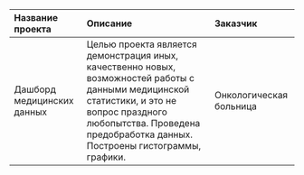 | Название проекта | Описание | Заказчик | 
| :---------------------- | :---------------------- | :---------------------- |
| Дашборд медицинских данных| Целью проекта является демонстрация иных, качественно новых, возможностей работы с данными медицинской статистики, и это не вопрос праздного любопытства. Проведена предобработка данных. Построены гистограммы, графики.| Онкологическая больница |
